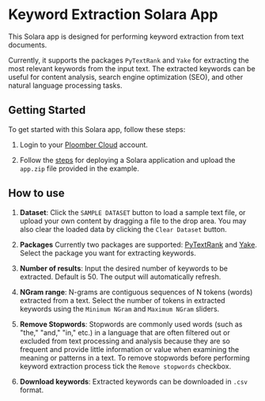 # Keyword Extraction Solara App

This Solara app is designed for performing keyword extraction from text documents. 

Currently, it supports the packages `PyTextRank` and `Yake` for extracting the most relevant keywords from the input text. 
The extracted keywords can be useful for content analysis, search engine optimization (SEO), and other natural language processing tasks.

## Getting Started

To get started with this Solara app, follow these steps:

1. Login to your [Ploomber Cloud](https://ploomber.io/) account.

2. Follow the [steps](https://docs.cloud.ploomber.io/en/latest/apps/solara.html) for deploying a Solara application and upload the `app.zip` file provided in the example.

## How to use

1. **Dataset**: Click the `SAMPLE DATASET` button to load a sample text file, or upload your own content by dragging a file to the drop area. You may also clear the loaded data by clicking the `Clear Dataset` button.

2. **Packages** Currently two packages are supported: [PyTextRank](https://github.com/DerwenAI/pytextrank) and [Yake](https://github.com/LIAAD/yake). Select the package you want for extracting keywords.

3. **Number of results**: Input the desired number of keywords to be extracted. Default is 50. The output will automatically refresh.

4. **NGram range**: N-grams are contiguous sequences of N tokens (words) extracted from a text. Select the number of tokens in extracted keywords using the `Minimum NGram` and `Maximum NGram` sliders.

5. **Remove Stopwords**: Stopwords are commonly used words (such as "the," "and," "in," etc.) in a language that are often filtered out or excluded from text processing and analysis because they are so frequent and provide little information or value when examining the meaning or patterns in a text. To remove stopwords before performing keyword extraction process tick the `Remove stopwords` checkbox.

6. **Download keywords**: Extracted keywords can be downloaded in `.csv` format.